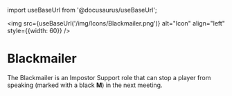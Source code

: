 import useBaseUrl from '@docusaurus/useBaseUrl';

<img src={useBaseUrl('/img/Icons/Blackmailer.png')} alt="Icon" align="left" style={{width: 60}} />
# Blackmailer

The Blackmailer is an Impostor Support role that can stop a player from speaking (marked with a black **M**) in the next meeting.
